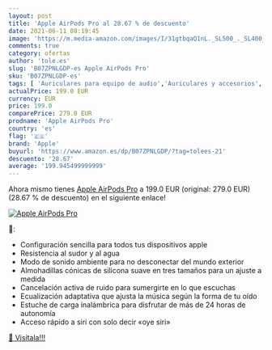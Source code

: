 ```yaml
---
layout: post
title: 'Apple AirPods Pro al 28.67 % de descuento'
date: 2021-06-11 08:19:45
image: 'https://m.media-amazon.com/images/I/31gtbqaQ1nL._SL500_._SL400_.jpg'
comments: true
category: ofertas
author: 'tole.es'
slug: 'B07ZPNLGDP-es Apple AirPods Pro'
sku: 'B07ZPNLGDP-es'
tags: [ 'Auriculares para equipo de audio','Auriculares y accesorios','Electrónica','apple', ]
actualPrice: 199.0 EUR
currency: EUR
price: 199.0
comparePrice: 279.0 EUR
prodname: 'Apple AirPods Pro'
country: 'es'
flag: '🇪🇸'
brand: 'Apple'
buyurl: 'https://www.amazon.es/dp/B07ZPNLGDP/?tag=tolees-21'
descuento: '28.67'
average: '199.945499999999'
---
```


Ahora mismo tienes [Apple AirPods Pro](https://www.amazon.es/dp/B07ZPNLGDP/?tag=tolees-21) a 199.0 EUR (original: 279.0 EUR) (28.67 %  de descuento) en el siguiente enlace!

[![Apple AirPods Pro](https://m.media-amazon.com/images/I/31gtbqaQ1nL._SL500_._SL400_.jpg)](https://www.amazon.es/dp/B07ZPNLGDP/?tag=tolees-21)

🔎:

- Configuración sencilla para todos tus dispositivos apple
- Resistencia al sudor y al agua
- Modo de sonido ambiente para no desconectar del mundo exterior
- Almohadillas cónicas de silicona suave en tres tamaños para un ajuste a medida
- Cancelación activa de ruido para sumergirte en lo que escuchas
- Ecualización adaptativa que ajusta la música según la forma de tu oído
- Estuche de carga inalámbrica para disfrutar de más de 24 horas de autonomía
- Acceso rápido a siri con solo decir «oye siri»

[🛒 Visítala!!!](https://www.amazon.es/dp/B07ZPNLGDP/?tag=tolees-21)
